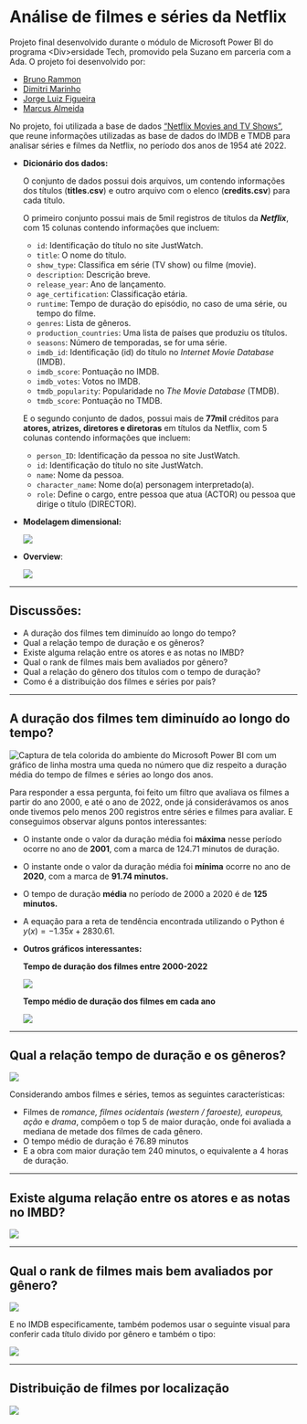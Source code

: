 # Análise de filmes e séries da Netflix

Projeto final desenvolvido durante o módulo de Microsoft Power BI do programa \<Div\>ersidade Tech, promovido pela Suzano em parceria com a Ada. O projeto foi desenvolvido por:

- [Bruno Rammon](https://www.linkedin.com/in/bruno-r-s-souza/)
- [Dimitri Marinho](https://www.linkedin.com/in/dimitrimarinho/)
- [Jorge Luiz Figueira](https://www.linkedin.com/in/jorgeluizfigueira/)
- [Marcus Almeida](https://www.linkedin.com/in/marcus-vinicius-de-souza-almeida/)

No projeto, foi utilizada a base de dados [“Netflix Movies and TV Shows”](https://www.kaggle.com/datasets/shivamb/netflix-shows), que reune informações utilizadas as base de dados do IMDB e TMDB para analisar séries e filmes da Netflix, no período dos anos de 1954 até 2022.

- **Dicionário dos dados:**
    
    O conjunto de dados possui dois arquivos, um contendo informações dos títulos (**titles.csv**) e outro arquivo com o elenco (**credits.csv**) para cada título. 
    
    O primeiro conjunto possui mais de 5mil registros de títulos da ***Netflix***, com 15 colunas contendo informações que incluem:
    
    - `id`: Identificação do título no site JustWatch.
    - `title`: O nome do título.
    - `show_type`: Classifica em série (TV show) ou filme (movie).
    - `description`: Descrição breve.
    - `release_year`: Ano de lançamento.
    - `age_certification`: Classificação etária.
    - `runtime`: Tempo de duração do episódio, no caso de uma série, ou tempo do filme.
    - `genres`: Lista de gêneros.
    - `production_countries`: Uma lista de países que produziu os títulos.
    - `seasons`: Número de temporadas, se for uma série.
    - `imdb_id`: Identificação (id) do título no *Internet Movie Database* (IMDB).
    - `imdb_score`: Pontuação no IMDB.
    - `imdb_votes`: Votos no IMDB.
    - `tmdb_popularity`: Popularidade no *The Movie Database* (TMDB).
    - `tmdb_score`: Pontuação no TMDB.
    
    E o segundo conjunto de dados, possui mais de **77mil** créditos para **atores, atrizes, diretores e diretoras** em títulos da Netflix, com 5 colunas contendo informações que incluem:
    
    - `person_ID`: Identificação da pessoa no site JustWatch.
    - `id`: Identificação do título no site JustWatch.
    - `name`: Nome da pessoa.
    - `character_name`: Nome do(a) personagem interpretado(a).
    - `role`: Define o cargo, entre pessoa que atua (ACTOR) ou pessoa que dirige o título (DIRECTOR).
    

- **Modelagem dimensional:**
    
    ![](https://i.imgur.com/og1q3uq.png)
    

- **Overview**:
    
    ![](https://i.imgur.com/Ci8ssAp.png)
    

---

## Discussões:

- A duração dos filmes tem diminuído ao longo do tempo?
- Qual a relação tempo de duração e os gêneros?
- Existe alguma relação entre os atores e as notas no IMBD?
- Qual o rank de filmes mais bem avaliados por gênero?
- Qual a relação do gênero dos títulos com o tempo de duração?
- Como é a distribuição dos filmes e séries por país?

---

## **A duração dos filmes tem diminuído ao longo do tempo?**

![Captura de tela colorida do ambiente do Microsoft Power BI com um gráfico de linha mostra uma queda no número que diz respeito a duração média do tempo de filmes e séries ao longo dos anos.](https://i.imgur.com/7o81H2U.png)

Para responder a essa pergunta, foi feito um filtro que avaliava os filmes a partir do ano 2000, e até o ano de 2022, onde já considerávamos os anos onde tivemos pelo menos 200 registros entre séries e filmes para avaliar. E conseguimos observar alguns pontos interessantes:

- O instante onde o valor da duração média foi **máxima** nesse período ocorre no ano de **2001**, com a marca de 124.71 minutos de duração.
- O instante onde o valor da duração média foi **mínima** ocorre no ano de **2020**, com a marca de **91.74 minutos.**
- O tempo de duração **média** no período de 2000 a 2020 é de **125 minutos.**
- A equação para a reta de tendência encontrada utilizando o Python é $y(x) = -1.35x + 2830.61$.

- **Outros gráficos interessantes:**
    
    
    **Tempo de duração dos filmes entre 2000-2022**
    
    ![](https://i.imgur.com/KfnoDZg.png)
    
    **Tempo médio de duração dos filmes em cada ano**
    
    ![](https://i.imgur.com/ZWCgxxl.png)
    

---

## **Qual a relação tempo de duração e os gêneros?**

![](https://i.imgur.com/J9xokUr.png)

Considerando ambos filmes e séries, temos as seguintes características:

- Filmes de *romance, filmes ocidentais (western / faroeste), europeus, ação* e *drama*, compõem o top 5 de maior duração, onde foi avaliada a mediana de metade dos filmes de cada gênero.
- O tempo médio de duração é 76.89 minutos
- E a obra com maior duração tem 240 minutos, o equivalente a 4 horas de duração.

---

## **Existe alguma relação entre os atores e as notas no IMBD?**

![](https://i.imgur.com/FHJNe5Q.png)

---

## **Qual o rank de filmes mais bem avaliados por gênero?**

![](https://i.imgur.com/jbVgCfT.png)

E no IMDB especificamente, também podemos usar o seguinte visual para conferir cada título divido por gênero e também o tipo:

![](https://i.imgur.com/Olq1Tbj.png)

---

## **Distribuição de filmes por localização**

![](https://i.imgur.com/qRk6A9M.png)
